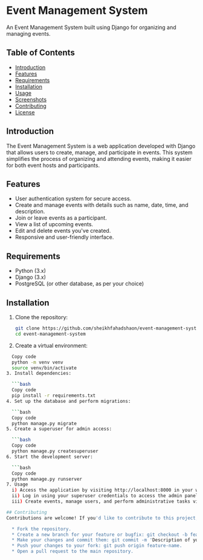 # Event Management System

An Event Management System built using Django for organizing and managing events.

## Table of Contents

- [Introduction](#introduction)
- [Features](#features)
- [Requirements](#requirements)
- [Installation](#installation)
- [Usage](#usage)
- [Screenshots](#screenshots)
- [Contributing](#contributing)
- [License](#license)

## Introduction

The Event Management System is a web application developed with Django that allows users to create, manage, and participate in events. This system simplifies the process of organizing and attending events, making it easier for both event hosts and participants.

## Features

- User authentication system for secure access.
- Create and manage events with details such as name, date, time, and description.
- Join or leave events as a participant.
- View a list of upcoming events.
- Edit and delete events you've created.
- Responsive and user-friendly interface.

## Requirements

- Python (3.x)
- Django (3.x)
- PostgreSQL (or other database, as per your choice)

## Installation

1. Clone the repository:

   ```bash
   git clone https://github.com/sheikhfahadshaon/event-management-system.git
   cd event-management-system
2. Create a virtual environment:

 ```bash
   Copy code
   python -m venv venv
   source venv/bin/activate
3. Install dependencies:

   ```bash
   Copy code
   pip install -r requirements.txt
4. Set up the database and perform migrations:

   ```bash
   Copy code
   python manage.py migrate
5. Create a superuser for admin access:

   ```bash
   Copy code
   python manage.py createsuperuser
6. Start the development server:

   ```bash
   Copy code
   python manage.py runserver
7. Usage
   i) Access the application by visiting http://localhost:8000 in your web browser.
   ii) Log in using your superuser credentials to access the admin panel.
   iii) Create events, manage users, and perform administrative tasks via the admin panel

## Contributing
Contributions are welcome! If you'd like to contribute to this project, please follow these steps:

   * Fork the repository.
   * Create a new branch for your feature or bugfix: git checkout -b feature-name.
   * Make your changes and commit them: git commit -m 'Description of your changes'.
   * Push your changes to your fork: git push origin feature-name.
   * Open a pull request to the main repository.
